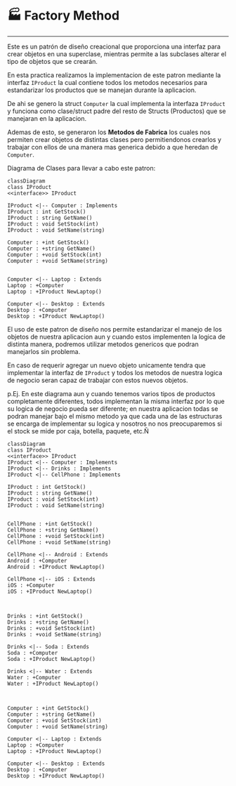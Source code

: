 # 🏭 Factory Method

---

Este es un patrón de diseño creacional que proporciona una interfaz para crear objetos en una superclase, mientras permite a las subclases alterar el tipo de objetos que se crearán.

En esta practica realizamos la implementacion de este patron mediante la interfaz ```IProduct``` la cual contiene
todos los metodos necesarios para estandarizar los productos que se manejan durante la aplicacion.

De ahi se genero la struct ```Computer``` la cual implementa la interfaza ```IProduct``` y funciona como clase/struct padre
del resto de Structs (Productos) que se manejaran en la aplicacion.

Ademas de esto, se generaron los **Metodos de Fabrica** los cuales nos permiten crear objetos de distintas clases pero
permitiendonos crearlos y trabajar con ellos de una manera mas generica debido a que heredan de ```Computer```.


Diagrama de Clases para llevar a cabo este patron:
```mermaid
classDiagram
class IProduct
<<interface>> IProduct

IProduct <|-- Computer : Implements
IProduct : int GetStock()
IProduct : string GetName()
IProduct : void SetStock(int) 
IProduct : void SetName(string)

Computer : +int GetStock()
Computer : +string GetName()
Computer : +void SetStock(int) 
Computer : +void SetName(string)


Computer <|-- Laptop : Extends
Laptop : +Computer
Laptop : +IProduct NewLaptop()

Computer <|-- Desktop : Extends
Desktop : +Computer
Desktop : +IProduct NewLaptop()
```

El uso de este patron de diseño nos permite estandarizar el manejo de los objetos de nuestra aplicacion aun y cuando estos
implementen la logica de distinta manera, podremos utilizar metodos genericos que podran manejarlos sin problema.

En caso de requerir agregar un nuevo objeto unicamente tendra que implementar la interfaz de ```IProduct``` y todos los metodos
de nuestra logica de negocio seran capaz de trabajar con estos nuevos objetos.

p.Ej.
En este diagrama aun y cuando tenemos varios tipos de productos completamente diferentes, todos implementan la misma interfaz por lo que 
su logica de negocio pueda ser diferente; en nuestra aplicacion todas se podran manejar bajo el mismo metodo ya que cada una
de las estructuras se encarga de implementar su logica y nosotros no nos preocuparemos si el stock se mide por caja, botella, paquete, etc.Ñ
```mermaid
classDiagram
class IProduct
<<interface>> IProduct
IProduct <|-- Computer : Implements
IProduct <|-- Drinks : Implements
IProduct <|-- CellPhone : Implements

IProduct : int GetStock()
IProduct : string GetName()
IProduct : void SetStock(int) 
IProduct : void SetName(string)


CellPhone : +int GetStock()
CellPhone : +string GetName()
CellPhone : +void SetStock(int) 
CellPhone : +void SetName(string)

CellPhone <|-- Android : Extends
Android : +Computer
Android : +IProduct NewLaptop()

CellPhone <|-- iOS : Extends
iOS : +Computer
iOS : +IProduct NewLaptop()



Drinks : +int GetStock()
Drinks : +string GetName()
Drinks : +void SetStock(int) 
Drinks : +void SetName(string)

Drinks <|-- Soda : Extends
Soda : +Computer
Soda : +IProduct NewLaptop()

Drinks <|-- Water : Extends
Water : +Computer
Water : +IProduct NewLaptop()



Computer : +int GetStock()
Computer : +string GetName()
Computer : +void SetStock(int) 
Computer : +void SetName(string)

Computer <|-- Laptop : Extends
Laptop : +Computer
Laptop : +IProduct NewLaptop()

Computer <|-- Desktop : Extends
Desktop : +Computer
Desktop : +IProduct NewLaptop()


```